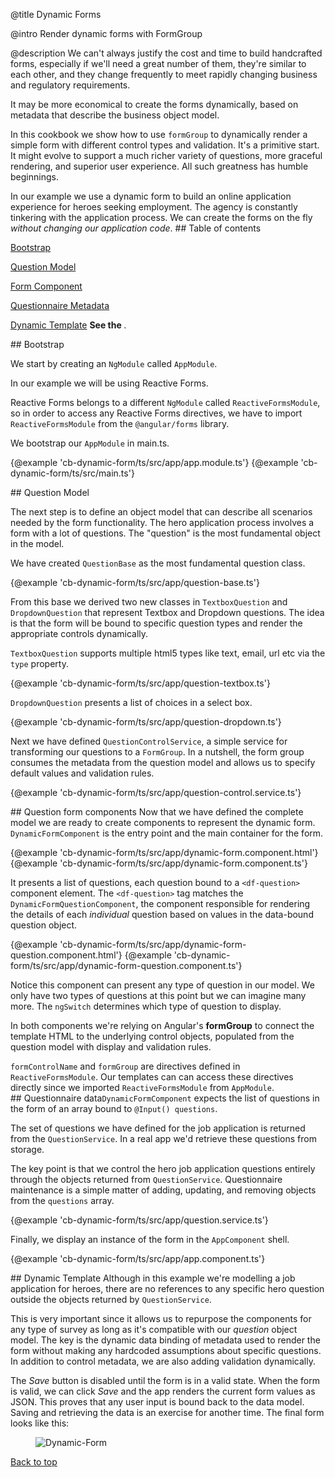 @title
Dynamic Forms

@intro
Render dynamic forms with FormGroup

@description
We can't always justify the cost and time to build handcrafted forms, 
especially if we'll need a great number of them, they're similar to each other, and they change frequently 
to meet rapidly changing business and regulatory requirements.

It may be more economical to create the forms dynamically, based on metadata that describe the business object model.

In this cookbook we show how to use `formGroup` to dynamically render a simple form with different control types and validation.
It's a primitive start. 
It might evolve to support a much richer variety of questions, more graceful rendering, and superior user experience.
All such greatness has humble beginnings.

In our example we use a dynamic form to build an online application experience for heroes seeking employment.
The agency is constantly tinkering with the application process.
We can create the forms on the fly *without changing our application code*. 
<a id="toc"></a>## Table of contents

   [Bootstrap](#bootstrap)

   [Question Model](#object-model)

   [Form Component](#form-component)

   [Questionnaire Metadata](#questionnaire-metadata)
   
   [Dynamic Template](#dynamic-template)
**See the <live-example name="cb-dynamic-form"></live-example>**.

<a id="bootstrap"></a>## Bootstrap

We start by creating an `NgModule` called `AppModule`.

In our example we will be using Reactive Forms. 

Reactive Forms belongs to a different `NgModule` called `ReactiveFormsModule`, so in order to access any Reactive Forms directives, we have to import `ReactiveFormsModule` from the `@angular/forms` library.    

We bootstrap our `AppModule` in main.ts.

<md-tab-group>

  <md-tab label="app.module.ts">
    {@example 'cb-dynamic-form/ts/src/app/app.module.ts'}
  </md-tab>


  <md-tab label="main.ts">
    {@example 'cb-dynamic-form/ts/src/main.ts'}
  </md-tab>


</md-tab-group>


<a id="object-model"></a>## Question Model

The next step is to define an object model that can describe all scenarios needed by the form functionality.
The hero application process involves a form with a lot of questions. 
The "question" is the most fundamental object in the model.

We have created `QuestionBase` as the most fundamental question class.


{@example 'cb-dynamic-form/ts/src/app/question-base.ts'}

From this base we derived two new classes in `TextboxQuestion` and `DropdownQuestion` that represent Textbox and Dropdown questions. 
The idea is that the form will be bound to specific question types and render the appropriate controls dynamically. 

`TextboxQuestion` supports multiple html5 types like text, email, url etc via the `type` property.


{@example 'cb-dynamic-form/ts/src/app/question-textbox.ts'}

`DropdownQuestion` presents a list of choices in a select box.


{@example 'cb-dynamic-form/ts/src/app/question-dropdown.ts'}

Next we have defined `QuestionControlService`, a simple service for transforming our questions to a `FormGroup`. 
In a nutshell, the form group consumes the metadata from the question model and allows us to specify default values and validation rules.


{@example 'cb-dynamic-form/ts/src/app/question-control.service.ts'}

<a id="form-component"></a>## Question form components
Now that we have defined the complete model we are ready to create components to represent the dynamic form.
`DynamicFormComponent` is the entry point and the main container for the form. 
<md-tab-group>

  <md-tab label="dynamic-form.component.html">
    {@example 'cb-dynamic-form/ts/src/app/dynamic-form.component.html'}
  </md-tab>


  <md-tab label="dynamic-form.component.ts">
    {@example 'cb-dynamic-form/ts/src/app/dynamic-form.component.ts'}
  </md-tab>


</md-tab-group>

It presents a list of questions, each question bound to a `<df-question>` component element.
The `<df-question>` tag matches the `DynamicFormQuestionComponent`,
the component responsible for rendering the details of each _individual_ question based on values in the data-bound question object.  

<md-tab-group>

  <md-tab label="dynamic-form-question.component.html">
    {@example 'cb-dynamic-form/ts/src/app/dynamic-form-question.component.html'}
  </md-tab>


  <md-tab label="dynamic-form-question.component.ts">
    {@example 'cb-dynamic-form/ts/src/app/dynamic-form-question.component.ts'}
  </md-tab>


</md-tab-group>

Notice this component can present any type of question in our model. 
We only have two types of questions at this point but we can imagine many more.
The `ngSwitch` determines which type of question to display.

In both components  we're relying on Angular's **formGroup** to connect the template HTML to the
underlying control objects, populated from the question model with display and validation rules.

`formControlName` and `formGroup` are directives defined in `ReactiveFormsModule`. Our templates can can access these directives directly since we imported `ReactiveFormsModule` from `AppModule`.  
<a id="questionnaire-metadata"></a>## Questionnaire data`DynamicFormComponent` expects the list of questions in the form of an array bound to  `@Input() questions`.

 The set of questions we have defined for the job application is returned from the `QuestionService`. 
 In a real app we'd retrieve these questions from storage.
 
 The key point is that we control the hero job application questions entirely through the objects returned from `QuestionService`. 
 Questionnaire maintenance is a simple matter of adding, updating, and removing objects from the `questions` array.
 

{@example 'cb-dynamic-form/ts/src/app/question.service.ts'}

Finally, we display an instance of the form in the `AppComponent` shell.


{@example 'cb-dynamic-form/ts/src/app/app.component.ts'}

<a id="dynamic-template"></a>## Dynamic Template
Although in this example we're modelling a job application for heroes, there are no references to any specific hero question 
outside the objects returned by `QuestionService`. 

This is very important since it allows us to repurpose the components for any type of survey
as long as it's compatible with our *question* object model. 
The key is the dynamic data binding of metadata used to render the form 
without making any hardcoded assumptions about specific questions. 
In addition to control metadata, we are also adding validation dynamically.

The *Save* button is disabled until the form is in a valid state. 
When the form is valid, we can click *Save* and the app renders the current form values as JSON. 
This proves that any user input is bound back to the data model.
Saving and retrieving the data is an exercise for another time.
The final form looks like this:
<figure class='image-display'>
  <img src="/resources/images/cookbooks/dynamic-form/dynamic-form.png" alt="Dynamic-Form">  </img>
</figure>

[Back to top](#top)